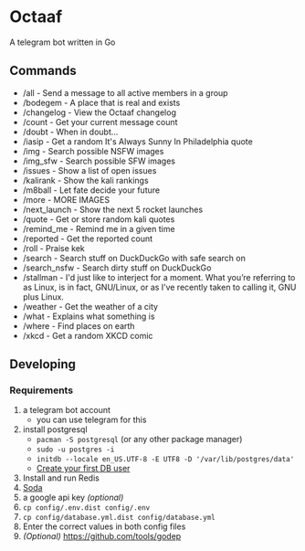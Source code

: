# Octaaf

A telegram bot written in Go

## Commands

* /all - Send a message to all active members in a group
* /bodegem - A place that is real and exists
* /changelog - View the Octaaf changelog
* /count - Get your current message count
* /doubt - When in doubt...
* /iasip - Get a random It's Always Sunny In Philadelphia quote
* /img - Search possible NSFW images
* /img_sfw - Search possible SFW images
* /issues - Show a list of open issues
* /kalirank - Show the kali rankings
* /m8ball - Let fate decide your future
* /more - MORE IMAGES
* /next_launch - Show the next 5 rocket launches
* /quote - Get or store random kali quotes
* /remind_me - Remind me in a given time
* /reported - Get the reported count
* /roll - Praise kek
* /search - Search stuff on DuckDuckGo with safe search on
* /search_nsfw - Search dirty stuff on DuckDuckGo
* /stallman - I'd just like to interject for a moment. What you’re referring to as Linux, is in fact, GNU/Linux, or as I’ve recently taken to calling it, GNU plus Linux.
* /weather - Get the weather of a city
* /what - Explains what something is
* /where - Find places on earth
* /xkcd - Get a random XKCD comic

## Developing

### Requirements

1. a telegram bot account
    * you can use telegram for this
1. install postgresql
    * ```pacman -S postgresql``` (or any other package manager)
    * ```sudo -u postgres -i```
    * ```initdb --locale en_US.UTF-8 -E UTF8 -D '/var/lib/postgres/data'```
    * [Create your first DB user](https://wiki.archlinux.org/index.php/PostgreSQL#Create_your_first_database.2Fuser)
1. Install and run Redis
1. [Soda](https://gobuffalo.io/en/docs/db/toolbox)
1. a google api key *(optional)*
1. ```cp config/.env.dist config/.env```
1. ```cp config/database.yml.dist config/database.yml```
1. Enter the correct values in both config files
1. _(Optional)_ <https://github.com/tools/godep>
